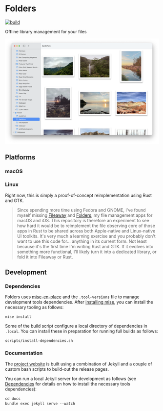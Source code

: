 # Folders

[![build](https://github.com/inseven/folders/actions/workflows/build.yaml/badge.svg)](https://github.com/inseven/folders/actions/workflows/build.yaml)

Offline library management for your files

![](screenshots/macos.png)

## Platforms

### macOS


### Linux

Right now, this is simply a proof-of-concept reimplementation using Rust and GTK.

>  Since spending more time using Fedora and GNOME, I've found myself missing [Fileaway](https://github.com/inseven/fileaway) and [Folders](https://github.com/inseven/folders), my file management apps for macOS and iOS. This repository is therefore an experiment to see how hard it would be to reimplement the file observing core of those apps in Rust to be shared across both Apple-native and Linux-native UI toolkits. It's very much a learning exercise and you probably don't want to use this code for... anything in its current form. Not least because it's the first time I'm writing Rust and GTK. If it evolves into something more functional, I'll likely turn it into a dedicated library, or fold it into Fileaway or Rust.

## Development

### Dependencies

Folders uses [mise-en-place](https://mise.jdx.dev) and the `.tool-versions` file to manage development tools dependencies. After [installing mise](https://mise.jdx.dev/installing-mise.html), you can install the necessary tooling as follows:

```shell
mise install
```

Some of the build script configure a local directory of dependencies in `.local`. You can install these in preparation for running full builds as follows:

```shell
scripts/install-dependencies.sh
```

### Documentation

The [project website](https://folders.jbmorley.co.uk) is built using a combination of Jekyll and a couple of custom bash scripts to build-out the release pages.

You can run a local Jekyll server for development as follows (see [Dependencies](#dependencies) for details on how to install the necessary tools dependencies):

```shell
cd docs
bundle exec jekyll serve --watch
```



